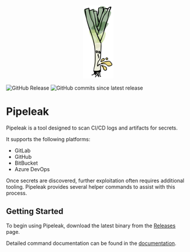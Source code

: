 <p align="center">
  <img height="200" src="https://github.com/CompassSecurity/pipeleak/blob/main/docs/logo.png?raw=true">
</p>

![GitHub Release](https://img.shields.io/github/v/release/CompassSecurity/pipeleak)
![GitHub commits since latest release](https://img.shields.io/github/commits-since/CompassSecurity/pipeleak/latest)

# Pipeleak

Pipeleak is a tool designed to scan CI/CD logs and artifacts for secrets.

It supports the following platforms:
* GitLab
* GitHub
* BitBucket
* Azure DevOps

Once secrets are discovered, further exploitation often requires additional tooling. Pipeleak provides several helper commands to assist with this process.

## Getting Started

To begin using Pipeleak, download the latest binary from the [Releases](https://github.com/CompassSecurity/pipeleak/releases) page.

Detailed command documentation can be found in the [documentation](https://compasssecurity.github.io/pipeleak/introduction/getting_started/).